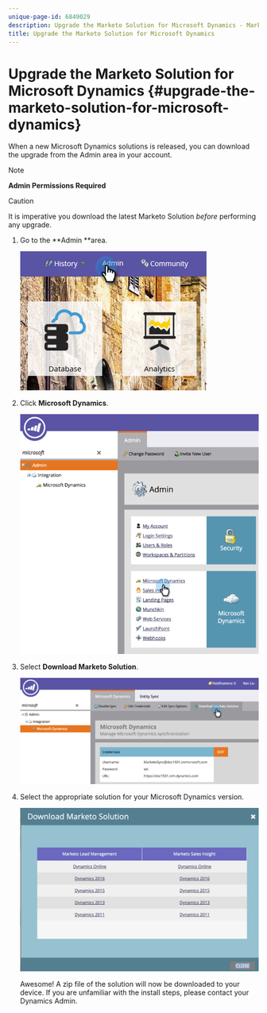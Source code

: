 ```yaml
---
unique-page-id: 6849029
description: Upgrade the Marketo Solution for Microsoft Dynamics - Marketo Docs - Product Documentation
title: Upgrade the Marketo Solution for Microsoft Dynamics
---
```


# Upgrade the Marketo Solution for Microsoft Dynamics {#upgrade-the-marketo-solution-for-microsoft-dynamics}

When a new Microsoft Dynamics solutions is released, you can download the upgrade from the Admin area in your account.

>[!NOTE]
>
>**Admin Permissions Required**

>[!CAUTION]
>
>It is imperative you download the latest Marketo Solution *before* performing any upgrade.

1. Go to the **Admin **area.

   ![](assets/admin.png)

1. Click **Microsoft Dynamics**.

   ![](assets/image2015-3-16-10-3a51-3a25.png)

1. Select **Download Marketo Solution**.

   ![](assets/image2015-3-16-10-3a52-3a1.png)

1. Select the appropriate solution for your Microsoft Dynamics version.

   ![](assets/msd-online.png)

   Awesome! A zip file of the solution will now be downloaded to your device. If you are unfamiliar with the install steps, please contact your Dynamics Admin.

